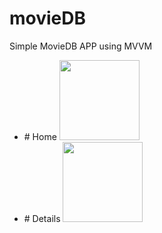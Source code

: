 # movieDB

Simple MovieDB APP using MVVM 

<ul>
  <li># Home
<img src="https://user-images.githubusercontent.com/22425164/195037058-b0d802e1-78e1-4ec0-99a3-aa53f7da63d2.png" width="128"/></li>
  <li>
    # Details 
<img src="https://user-images.githubusercontent.com/22425164/195037865-ae9e22f6-5b51-4fde-8e33-99cba3efc023.png" width="128"/>
  </li>
</ul>
